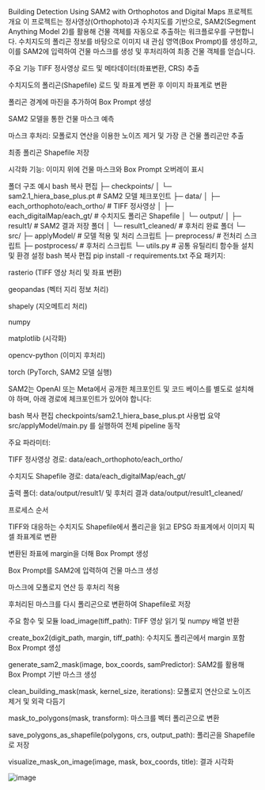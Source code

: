 Building Detection Using SAM2 with Orthophotos and Digital Maps
프로젝트 개요
이 프로젝트는 정사영상(Orthophoto)과 수치지도를 기반으로, SAM2(Segment Anything Model 2)를 활용해 건물 객체를 자동으로 추출하는 워크플로우를 구현합니다.
수치지도의 폴리곤 정보를 바탕으로 이미지 내 관심 영역(Box Prompt)를 생성하고, 이를 SAM2에 입력하여 건물 마스크를 생성 및 후처리하여 최종 건물 객체를 얻습니다.

주요 기능
TIFF 정사영상 로드 및 메타데이터(좌표변환, CRS) 추출

수치지도의 폴리곤(Shapefile) 로드 및 좌표계 변환 후 이미지 좌표계로 변환

폴리곤 경계에 마진을 추가하여 Box Prompt 생성

SAM2 모델을 통한 건물 마스크 예측

마스크 후처리: 모폴로지 연산을 이용한 노이즈 제거 및 가장 큰 건물 폴리곤만 추출

최종 폴리곤 Shapefile 저장

시각화 기능: 이미지 위에 건물 마스크와 Box Prompt 오버레이 표시

폴더 구조 예시
bash
복사
편집
├─ checkpoints/
│    └─ sam2.1_hiera_base_plus.pt        # SAM2 모델 체크포인트
├─ data/
│    ├─ each_orthophoto/each_ortho/      # TIFF 정사영상
│    ├─ each_digitalMap/each_gt/          # 수치지도 폴리곤 Shapefile
│    └─ output/
│         ├─ result1/                     # SAM2 결과 저장 폴더
│         └─ result1_cleaned/             # 후처리 완료 폴더
└─ src/
     ├─ applyModel/                       # 모델 적용 및 처리 스크립트
     ├─ preprocess/                       # 전처리 스크립트
     ├─ postprocess/                      # 후처리 스크립트
     └─ utils.py                         # 공통 유틸리티 함수들
설치 및 환경 설정
bash
복사
편집
pip install -r requirements.txt
주요 패키지:

rasterio (TIFF 영상 처리 및 좌표 변환)

geopandas (벡터 지리 정보 처리)

shapely (지오메트리 처리)

numpy

matplotlib (시각화)

opencv-python (이미지 후처리)

torch (PyTorch, SAM2 모델 실행)

SAM2는 OpenAI 또는 Meta에서 공개한 체크포인트 및 코드 베이스를 별도로 설치해야 하며, 아래 경로에 체크포인트가 있어야 합니다:

bash
복사
편집
checkpoints/sam2.1_hiera_base_plus.pt
사용법 요약
src/applyModel/main.py 를 실행하여 전체 pipeline 동작

주요 파라미터:

TIFF 정사영상 경로: data/each_orthophoto/each_ortho/

수치지도 Shapefile 경로: data/each_digitalMap/each_gt/

출력 폴더: data/output/result1/ 및 후처리 결과 data/output/result1_cleaned/

프로세스 순서

TIFF와 대응하는 수치지도 Shapefile에서 폴리곤을 읽고 EPSG 좌표계에서 이미지 픽셀 좌표계로 변환

변환된 좌표에 margin을 더해 Box Prompt 생성

Box Prompt를 SAM2에 입력하여 건물 마스크 생성

마스크에 모폴로지 연산 등 후처리 적용

후처리된 마스크를 다시 폴리곤으로 변환하여 Shapefile로 저장

주요 함수 및 모듈
load_image(tiff_path): TIFF 영상 읽기 및 numpy 배열 반환

create_box2(digit_path, margin, tiff_path): 수치지도 폴리곤에서 margin 포함 Box Prompt 생성

generate_sam2_mask(image, box_coords, samPredictor): SAM2를 활용해 Box Prompt 기반 마스크 생성

clean_building_mask(mask, kernel_size, iterations): 모폴로지 연산으로 노이즈 제거 및 외곽 다듬기

mask_to_polygons(mask, transform): 마스크를 벡터 폴리곤으로 변환

save_polygons_as_shapefile(polygons, crs, output_path): 폴리곤을 Shapefile로 저장

visualize_mask_on_image(image, mask, box_coords, title): 결과 시각화

![image](https://github.com/user-attachments/assets/7cc177a8-be1d-4643-8837-301895ed0b0e)
